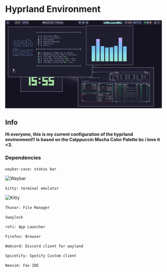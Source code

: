 # Hyprland Environment

![Home](https://github.com/Levvonci/Hyprdots/blob/main/.assets/swappy-20240602_155549.png)

## Info
**Hi everyone, this is my current configuration of the hyprland environment!!
Is based on the Catppuccin Mocha Color Palette bc i love it <3.**

### Dependencies
```waybar-cava: status bar```

![Waybar](https://github.com/Levvonci/Hyprdots/blob/main/.assets/swappy-20240602_155231.png)

```kitty: terminal emulator```

![Kitty](https://github.com/Levvonci/Hyprdots/blob/main/.assets/swappy-20240602_160614.png)

```Thunar: File Manager```

```Swaylock```

```rofi: App Launcher```

```Firefox: Browser```

```Webcord: Discord client for wayland```

```Spicetify: Spotify Custom client```

```Neovim: Fav IDE```



